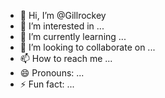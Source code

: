 - 👋 Hi, I’m @Gillrockey
- 👀 I’m interested in ...
- 🌱 I’m currently learning ...
- 💞️ I’m looking to collaborate on ...
- 📫 How to reach me ...
- 😄 Pronouns: ...
- ⚡ Fun fact: ...

<!---
Gillrockey/Gillrockey is a ✨ special ✨ repository because its `README.md` (this file) appears on your GitHub profile.
You can click the Preview link to take a look at your changes.
--->
